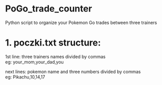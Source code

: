 # PoGo_trade_counter
Python script to organize your Pokemon Go trades between three trainers

# 1. poczki.txt structure:

1st line: three trainers names divided by commas\
eg: your_mom,your_dad,you

next lines: pokemon name and three numbers divided by commas\
eg: Pikachu,10,14,17